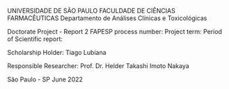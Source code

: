 UNIVERSIDADE DE SÃO PAULO
FACULDADE DE CIÊNCIAS FARMACÊUTICAS
Departamento de Análises Clínicas e Toxicológicas








Doctorate Project - Report 2
FAPESP process number: 
Project term: 
Period of Scientific report:


Scholarship Holder: Tiago Lubiana

Responsible Researcher: Prof. Dr. Helder Takashi Imoto Nakaya

São Paulo - SP
June 2022